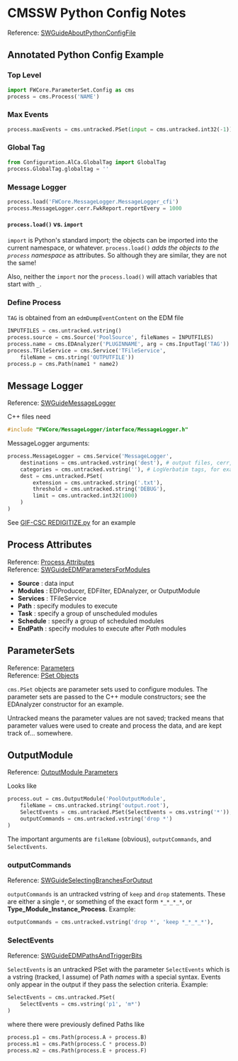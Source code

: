 # CMSSW Python Config Notes
Reference: [SWGuideAboutPythonConfigFile](https://twiki.cern.ch/twiki/bin/view/CMSPublic/SWGuideAboutPythonConfigFile)

## Annotated Python Config Example

### Top Level
```python
import FWCore.ParameterSet.Config as cms
process = cms.Process('NAME')
```

### Max Events
```python
process.maxEvents = cms.untracked.PSet(input = cms.untracked.int32(-1))
```

### Global Tag
```python
from Configuration.AlCa.GlobalTag import GlobalTag
process.GlobalTag.globaltag = ''
```

### Message Logger
```python
process.load('FWCore.MessageLogger.MessageLogger_cfi')
process.MessageLogger.cerr.FwkReport.reportEvery = 1000
```

#### `process.load()` vs. `import`
`import` is Python's standard import; the objects can be imported into the current namespace, or whatever. `process.load()` _adds the objects to the `process` namespace_ as attributes. So although they are similar, they are not the same!

Also, neither the `import` nor the `process.load()` will attach variables that start with `_`.

### Define Process
`TAG` is obtained from an `edmDumpEventContent` on the EDM file

```python
INPUTFILES = cms.untracked.vstring()
process.source = cms.Source('PoolSource', fileNames = INPUTFILES)
process.name = cms.EDAnalyzer('PLUGINNAME', arg = cms.InputTag('TAG'))
process.TFileService = cms.Service('TFileService',
	fileName = cms.string('OUTPUTFILE'))
process.p = cms.Path(name1 * name2)
```

## Message Logger
Reference: [SWGuideMessageLogger](https://twiki.cern.ch/twiki/bin/view/CMSPublic/SWGuideMessageLogger)

C++ files need 

```c++
#include "FWCore/MessageLogger/interface/MessageLogger.h"
```

MessageLogger arguments:

```python
process.MessageLogger = cms.Service('MessageLogger',
	destinations = cms.untracked.vstring('dest'), # output files, cerr, cout
	categories = cms.untracked.vstring(''), # LogVerbatim tags, for example
	dest = cms.untracked.PSet(
		extension = cms.untracked.string('.txt'),
		threshold = cms.untracked.string('DEBUG'),
		limit = cms.untracked.int32(1000)
	)
)
```

See [GIF-CSC REDIGITIZE.py](https://gitlab.cern.ch/CSC-GIF/Gif/blob/Neutron/Production/digi/redigi/REDIGITIZE.py#L107) for an example

## Process Attributes
Reference: [Process Attributes](https://twiki.cern.ch/twiki/bin/view/CMSPublic/SWGuideAboutPythonConfigFile#Attribute_Declarations_for_the_P)  
Reference: [SWGuideEDMParametersForModules](https://twiki.cern.ch/twiki/bin/view/CMSPublic/SWGuideEDMParametersForModules)

* **Source** : data input
* **Modules** : EDProducer, EDFilter, EDAnalyzer, or OutputModule
* **Services** : TFileService
* **Path** : specify modules to execute
* **Task** : specify a group of unscheduled modules
* **Schedule** : specify a group of scheduled modules
* **EndPath** : specify modules to execute after _Path_ modules

## ParameterSets
Reference: [Parameters](https://twiki.cern.ch/twiki/bin/view/CMSPublic/SWGuideAboutPythonConfigFile#Parameters)  
Reference: [PSet Objects](https://twiki.cern.ch/twiki/bin/view/CMSPublic/SWGuideAboutPythonConfigFile#Parameter_Set_PSet_Objects)

`cms.PSet` objects are parameter sets used to configure modules. The parameter sets are passed to the C++ module constructors; see the EDAnalyzer constructor for an example.

Untracked means the parameter values are not saved; tracked means that parameter values were used to create and process the data, and are kept track of... somewhere.

## OutputModule
Reference: [OutputModule Parameters](https://twiki.cern.ch/twiki/bin/view/CMSPublic/SWGuideEDMParametersForModules#OutputModules)

Looks like

```python
process.out = cms.OutputModule('PoolOutputModule',
	fileName = cms.untracked.string('output.root'),
	SelectEvents = cms.untracked.PSet(SelectEvents = cms.vstring('*')),
	outputCommands = cms.untracked.vstring('drop *')
)
```

The important arguments are `fileName` (obvious), `outputCommands`, and `SelectEvents`.

### outputCommands

Reference: [SWGuideSelectingBranchesForOutput](https://twiki.cern.ch/twiki/bin/view/CMSPublic/SWGuideSelectingBranchesForOutput)

`outputCommands` is an untracked vstring of `keep` and `drop` statements. These are either a single `*`, or something of the exact form `*_*_*_*`, or **Type\_Module\_Instance\_Process**. Example:

```python
outputCommands = cms.untracked.vstring('drop *', 'keep *_*_*_*'),
```

### SelectEvents

Reference: [SWGuideEDMPathsAndTriggerBits](https://twiki.cern.ch/twiki/bin/view/CMSPublic/SWGuideEDMPathsAndTriggerBits)

`SelectEvents` is an untracked PSet with the parameter `SelectEvents` which is a vstring (tracked, I assume) of Path _names_ with a special syntax. Events only appear in the output if they pass the selection criteria. Example:

```python
SelectEvents = cms.untracked.PSet(
	SelectEvents = cms.vstring('p1', 'm*')
)
```

where there were previously defined Paths like

```python
process.p1 = cms.Path(process.A + process.B)
process.m1 = cms.Path(process.C * process.D)
process.m2 = cms.Path(process.E + process.F)
```
